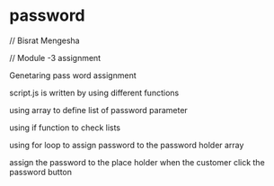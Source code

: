 # password
// Bisrat Mengesha

// Module -3 assignment

Genetaring pass word assignment 

script.js is written by using different functions

using array to define list of password parameter

using if function to check lists

using for loop to assign password to the password holder array

assign the password to the place holder when the customer click the password button 